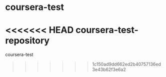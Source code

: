 # coursera-test
<<<<<<< HEAD
coursera-test-repository
=======
coursera-test
>>>>>>> 1c150ad9dd662ed2b40757136ed3e43b62f3e6a2
